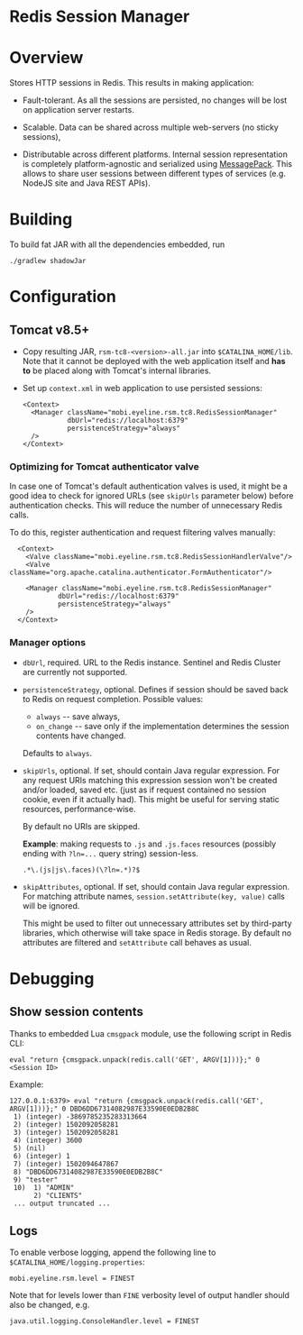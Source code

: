 # Redis Session Manager

# Overview

Stores HTTP sessions in Redis. This results in making application:

- Fault-tolerant. 
As all the sessions are persisted, no changes will be lost on application server restarts.

- Scalable. 
Data can be shared across multiple web-servers (no sticky sessions),

- Distributable across different platforms. 
Internal session representation is completely platform-agnostic and 
serialized using [MessagePack](http://msgpack.org). This allows to share user sessions between 
different types of services (e.g. NodeJS site and Java REST APIs).

# Building

To build fat JAR with all the dependencies embedded, run

    ./gradlew shadowJar
    

# Configuration

## Tomcat v8.5+

- Copy resulting JAR, `rsm-tc8-<version>-all.jar` into `$CATALINA_HOME/lib`.
Note that it cannot be deployed with the web application itself and **has to** be placed along with 
Tomcat's internal libraries.
  
- Set up `context.xml` in web application to use persisted sessions:

      <Context>      
        <Manager className="mobi.eyeline.rsm.tc8.RedisSessionManager"
                 dbUrl="redis://localhost:6379"
                 persistenceStrategy="always"
        />      
      </Context>
      
### Optimizing for Tomcat authenticator valve

In case one of Tomcat's default authentication valves is used, it might be a good idea to 
check for ignored URLs (see `skipUrls` parameter below) before authentication checks.
This will reduce the number of unnecessary Redis calls.

To do this, register authentication and request filtering valves manually:
 
      <Context>      
        <Valve className="mobi.eyeline.rsm.tc8.RedisSessionHandlerValve"/>
        <Valve className="org.apache.catalina.authenticator.FormAuthenticator"/>
 
        <Manager className="mobi.eyeline.rsm.tc8.RedisSessionManager"
                dbUrl="redis://localhost:6379"
                persistenceStrategy="always"
        />
      </Context>        
    
### Manager options

- `dbUrl`, required. URL to the Redis instance. 
Sentinel and Redis Cluster are currently not supported.

- `persistenceStrategy`, optional. Defines if session should be saved back to Redis
on request completion. 
Possible values:

  - `always` -- save always,
  - `on_change` -- save only if the implementation determines the session contents have changed.

  Defaults to `always`.

- `skipUrls`, optional. If set, should contain Java regular expression.
  For any request URIs matching this expression session won't be created and/or loaded, saved etc. 
  (just as if request contained no session cookie, even if it actually had). 
  This might be useful for serving static resources, performance-wise.
  
  By default no URIs are skipped.
  
  **Example**: making requests to `.js` and `.js.faces` resources 
  (possibly ending with `?ln=...` query string) session-less.
 
      .*\.(js|js\.faces)(\?ln=.*)?$
      
- `skipAttributes`, optional. If set, should contain Java regular expression.
  For matching attribute names, `session.setAttribute(key, value)` calls will be ignored.
   
  This might be used to filter out unnecessary attributes set by third-party libraries, which 
  otherwise will take space in Redis storage. 
  By default no attributes are filtered and `setAttribute` call behaves as usual.

# Debugging

## Show session contents

Thanks to embedded Lua `cmsgpack` module, use the following script in Redis CLI:

    eval "return {cmsgpack.unpack(redis.call('GET', ARGV[1]))};" 0 <Session ID>
    
Example:

    127.0.0.1:6379> eval "return {cmsgpack.unpack(redis.call('GET', ARGV[1]))};" 0 DBD6DD67314082987E33590E0EDB2B8C
     1) (integer) -3869785235283313664
     2) (integer) 1502092058281
     3) (integer) 1502092058281
     4) (integer) 3600
     5) (nil)
     6) (integer) 1
     7) (integer) 1502094647867
     8) "DBD6DD67314082987E33590E0EDB2B8C"
     9) "tester"
     10)  1) "ADMIN"
          2) "CLIENTS"
     ... output truncated ...
 
## Logs

To enable verbose logging, append the following line to `$CATALINA_HOME/logging.properties`:

    mobi.eyeline.rsm.level = FINEST
    
Note that for levels lower than `FINE` verbosity level of output handler should also be changed, e.g.

    java.util.logging.ConsoleHandler.level = FINEST
 